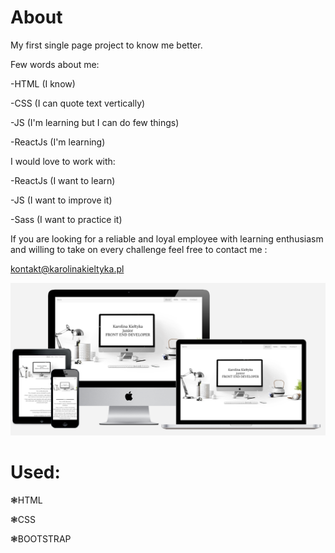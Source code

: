 # About

My first single page project to know me better.


Few words about me:

-HTML (I know)

-CSS (I can quote text vertically)

-JS (I'm learning but I can do few things)

-ReactJs (I'm learning)


I would love to work with:

-ReactJs (I want to learn)

-JS (I want to improve it)

-Sass (I want to practice it)

If you are looking for a reliable and loyal employee with learning enthusiasm and willing to take on every challenge feel free to contact me : 

kontakt@karolinakieltyka.pl



![alt text](https://github.com/CharlotteMoriarty/About/blob/master/images/zdj%C4%99cie%20g%C5%82%C3%B3wne.PNG)

# Used:

  ❃HTML

  ❃CSS

  ❃BOOTSTRAP
